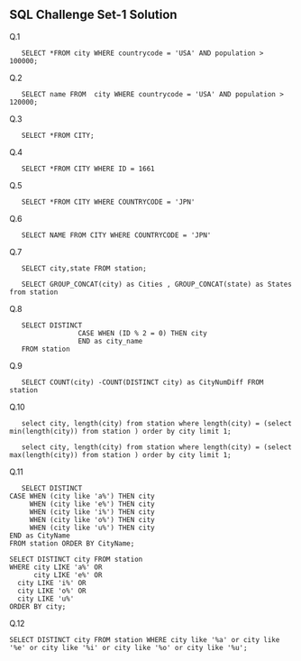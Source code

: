 ## SQL Challenge Set-1 Solution

Q.1    
       
       SELECT *FROM city WHERE countrycode = 'USA' AND population > 100000;

Q.2    
       
       SELECT name FROM  city WHERE countrycode = 'USA' AND population > 120000;

Q.3    
       
       SELECT *FROM CITY;

Q.4    
       
       SELECT *FROM CITY WHERE ID = 1661

Q.5    
       
       SELECT *FROM CITY WHERE COUNTRYCODE = 'JPN'

Q.6    
       
       SELECT NAME FROM CITY WHERE COUNTRYCODE = 'JPN'

Q.7    
       
       SELECT city,state FROM station;

       SELECT GROUP_CONCAT(city) as Cities , GROUP_CONCAT(state) as States from station
       
Q.8    
       
       SELECT DISTINCT
                     CASE WHEN (ID % 2 = 0) THEN city
                     END as city_name
       FROM station 
       
Q.9

       SELECT COUNT(city) -COUNT(DISTINCT city) as CityNumDiff FROM station
       
Q.10

       select city, length(city) from station where length(city) = (select min(length(city)) from station ) order by city limit 1;
       
       select city, length(city) from station where length(city) = (select max(length(city)) from station ) order by city limit 1;
       
Q.11  
       
       SELECT DISTINCT 
	CASE WHEN (city like 'a%') THEN city
         WHEN (city like 'e%') THEN city
         WHEN (city like 'i%') THEN city
         WHEN (city like 'o%') THEN city
         WHEN (city like 'u%') THEN city
	END as CityName
    FROM station ORDER BY CityName;
    
    SELECT DISTINCT city FROM station 
    WHERE city LIKE 'a%' OR 
          city LIKE 'e%' OR 
	  city LIKE 'i%' OR 
	  city LIKE 'o%' OR 
	  city LIKE 'u%' 
    ORDER BY city;

Q.12  

	SELECT DISTINCT city FROM station WHERE city like '%a' or city like '%e' or city like '%i' or city like '%o' or city like '%u';
